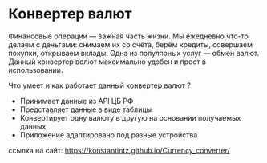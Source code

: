 # Конвертер валют
Финансовые операции — важная часть жизни. Мы ежедневно что-то делаем с деньгами: снимаем их со счёта, берём кредиты, совершаем покупки, открываем вклады. Одна из популярных услуг — обмен валют.
Данный конвертер волют максимально удобен и прост в использовании.

Что умеет и как работает данный конвертер валют ?
<ul>
  <li>Принимает данные из API ЦБ РФ</li>
  <li>Представляет данные в виде таблицы</li>
  <li>Конвертирует одну валюту в другую на основании получаемых данных</li>
  <li>Приложение адаптировано под разные устройства</li>
</ul>

ссылка на сайт: https://konstantintz.github.io/Currency_converter/
